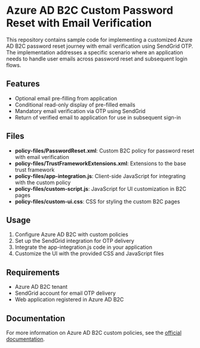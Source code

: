 # Azure AD B2C Custom Password Reset with Email Verification

This repository contains sample code for implementing a customized Azure AD B2C password reset journey with email verification using SendGrid OTP. The implementation addresses a specific scenario where an application needs to handle user emails across password reset and subsequent login flows.

## Features

- Optional email pre-filling from application
- Conditional read-only display of pre-filled emails
- Mandatory email verification via OTP using SendGrid
- Return of verified email to application for use in subsequent sign-in

## Files

- **policy-files/PasswordReset.xml**: Custom B2C policy for password reset with email verification
- **policy-files/TrustFrameworkExtensions.xml**: Extensions to the base trust framework
- **policy-files/app-integration.js**: Client-side JavaScript for integrating with the custom policy
- **policy-files/custom-script.js**: JavaScript for UI customization in B2C pages
- **policy-files/custom-ui.css**: CSS for styling the custom B2C pages

## Usage

1. Configure Azure AD B2C with custom policies
2. Set up the SendGrid integration for OTP delivery
3. Integrate the app-integration.js code in your application
4. Customize the UI with the provided CSS and JavaScript files

## Requirements

- Azure AD B2C tenant
- SendGrid account for email OTP delivery
- Web application registered in Azure AD B2C

## Documentation

For more information on Azure AD B2C custom policies, see the [official documentation](https://docs.microsoft.com/en-us/azure/active-directory-b2c/custom-policy-overview).
